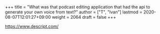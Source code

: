 +++
title = "What was that podcast editing application that had the api to generate your own voice from text?"
author = ["T", "Ivan"]
lastmod = 2020-08-07T12:01:27+09:00
weight = 2064
draft = false
+++

<https://www.descript.com/>
